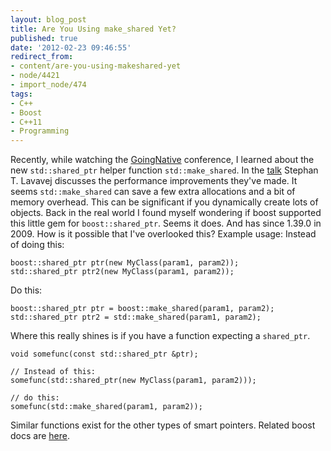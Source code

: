 ```yaml
---
layout: blog_post
title: Are You Using make_shared Yet?
published: true
date: '2012-02-23 09:46:55'
redirect_from:
- content/are-you-using-makeshared-yet
- node/4421
- import_node/474
tags:
- C++
- Boost
- C++11
- Programming
---
```


Recently, while watching the [GoingNative](http://channel9.msdn.com/Events/GoingNative/GoingNative-2012) conference, I learned about the new `std::shared_ptr` helper function `std::make_shared`. In the [talk](http://channel9.msdn.com/Events/GoingNative/GoingNative-2012/STL11-Magic-Secrets) Stephan T. Lavavej discusses the performance improvements they've made. It seems `std::make_shared` can save a few extra allocations and a bit of memory overhead. This can be significant if you dynamically create lots of objects. Back in the real world I found myself wondering if boost supported this little gem for `boost::shared_ptr`. Seems it does. And has since 1.39.0 in 2009. How is it possible that I've overlooked this? Example usage: Instead of doing this:

    boost::shared_ptr ptr(new MyClass(param1, param2));
    std::shared_ptr ptr2(new MyClass(param1, param2));

Do this:

    boost::shared_ptr ptr = boost::make_shared(param1, param2);
    std::shared_ptr ptr2 = std::make_shared(param1, param2);

Where this really shines is if you have a function expecting a `shared_ptr`.

    void somefunc(const std::shared_ptr &ptr);

    // Instead of this:
    somefunc(std::shared_ptr(new MyClass(param1, param2)));

    // do this:
    somefunc(std::make_shared(param1, param2));

Similar functions exist for the other types of smart pointers. Related boost docs are [here](http://www.boost.org/doc/libs/1_39_0/libs/smart_ptr/smart_ptr.htm).
